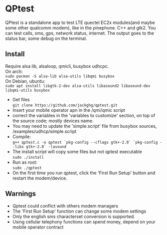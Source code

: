 # QPtest
QPtest is a standalone app to test LTE quectel EC2x modules(and maybe some other qualcomm modem), like in the pinephone. C++ and gtk2. You can test calls, sms, gps, network status, internet.  The output goes to the status bar, some debug on the terminal.
## Install
Require alsa lib, alsaloop, qmicli, busybox udhcpc.  
On arch:  
`sudo pacman -S alsa-lib alsa-utils libqmi busybox`  
On Debian, ubuntu:  
`sudo apt install libgtk-2-dev alsa-utils libasound2 libasound-dev libqmi-utils busybox`
- Get files  
`git clone https://github.com/jackghg/qptest.git`
- Insert your mobile operator apn in the /qmi/qmic script
- correct the variables in the 'variables to customize' section, on top of the source code; mostly devices name.
- You may need to update the 'simple.script' file from busybox sources, /examples/udhcp/simple.script  
- Compile:  
```g++ qptest.c -o qptest `pkg-config --cflags gtk+-2.0` `pkg-config --libs gtk+-2.0` -lasound```  
- The install script will copy some files but not qptest executable    
`sudo ./install`  
- Run as root:  
`sudo ./qptest`
- On the first time you run qptest, click the 'First Run Setup' button and restart the modem/device.
## Warnings
- Qptest could conflict with others modem managers
- The 'First Run Setup' function can change some modem settings
- Only the english sms characterset conversion is supported.
- Using cellular telephony functions can spend money, depend on your mobile operator contract
